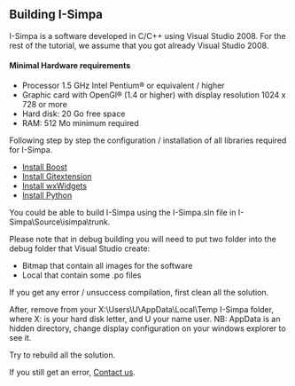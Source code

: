 ## Building I-Simpa

I-Simpa is a software developed in C/C++ using Visual Studio 2008.
For the rest of the tutorial, we assume that you got already Visual Studio 2008.

#### Minimal Hardware requirements
* Processor 1.5 GHz Intel Pentium® or equivalent / higher
* Graphic card with OpenGl® (1.4 or higher) with display resolution 1024 x 728 or more
* Hard disk: 20 Go free space
* RAM: 512 Mo minimum required

Following step by step the configuration / installation of all libraries required for I-Simpa.

* <a href="https://github.com/Ifsttar/I-Simpa/wiki/boost">Install Boost</a>
* <a href="https://github.com/Ifsttar/I-Simpa/wiki/GITEXTENSION">Install Gitextension</a>
* <a href="https://github.com/Ifsttar/I-Simpa/wiki/wxWidgets">Install wxWidgets</a>
* <a href="https://github.com/Ifsttar/I-Simpa/wiki/python"> Install Python</a>

You could be able to build I-Simpa using the I-Simpa.sln file in I-Simpa\Source\isimpa\trunk.

Please note that in debug building you will need to put two folder into the debug folder that Visual Studio create:

* Bitmap that contain all images for the software
* Local that contain some .po files

If you get any error / unsuccess compilation, first clean all the solution.

After, remove from your X:\Users\U\AppData\Local\Temp I-Simpa folder, where X: is your hard disk letter, and U your name user.
NB: AppData is an hidden directory, change display configuration on your windows explorer to see it.

Try to rebuild all the solution. 

If you still get an error, <a href="mailto:i-simpa@ifsttar.fr">Contact us</a>.
